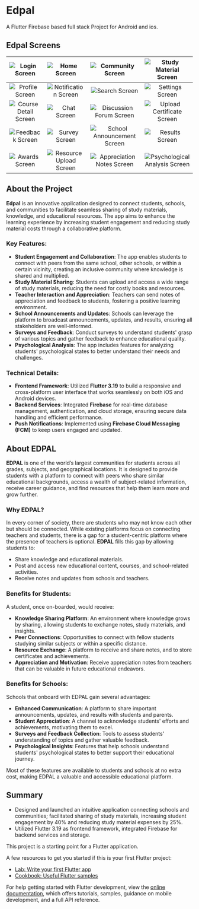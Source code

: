 # Edpal

A Flutter Firebase based full stack Project for Android and ios.

## Edpal Screens

| ![Login Screen](https://github.com/user-attachments/assets/f50bc316-0fc5-4a83-95b3-3d10b96377f0) | ![Home Screen](https://github.com/user-attachments/assets/49ba8e26-d3d8-4592-9869-2ed0ccc937f8) | ![Community Screen](https://github.com/user-attachments/assets/196de050-63d9-4213-b9ab-f7653f16d4d6) | ![Study Material Screen](https://github.com/user-attachments/assets/576b8ea0-5a57-4f0c-8648-95e5141f1a88) |
|:--:|:--:|:--:|:--:|
| ![Profile Screen](https://github.com/user-attachments/assets/5f5a120a-c9ce-4294-89b9-fd991b75af40) | ![Notification Screen](https://github.com/user-attachments/assets/c5d9091b-03f7-43ee-ad60-14c4f33d1a4f) | ![Search Screen](https://github.com/user-attachments/assets/e0871a8c-82fd-4e30-8c3b-323a75e32d24) | ![Settings Screen](https://github.com/user-attachments/assets/4d0902f6-94ba-463b-b366-9169b6a3a808) |
| ![Course Detail Screen](https://github.com/user-attachments/assets/0e7266f8-0130-4edf-90cc-b7a1b4775fe9) | ![Chat Screen](https://github.com/user-attachments/assets/c7407ed6-3fd0-4f08-8bb4-6049d485d2e6) | ![Discussion Forum Screen](https://github.com/user-attachments/assets/046b7451-aa6d-4fab-b8ee-a4a4c9efb2ee) | ![Upload Certificate Screen](https://github.com/user-attachments/assets/e011a46d-fd91-4fe0-aace-c199313e7688) |
| ![Feedback Screen](https://github.com/user-attachments/assets/82427c55-82d5-422e-841b-f7cabd9ca6f4) | ![Survey Screen](https://github.com/user-attachments/assets/83e2ee03-5fcc-478b-8949-0ca22ad7d763) | ![School Announcement Screen](https://github.com/user-attachments/assets/76a9a045-7901-4ffc-a088-2db55d87f1c8) | ![Results Screen](https://github.com/user-attachments/assets/5dc90a56-9f67-4403-b835-a4a19304048a) |
| ![Awards Screen](https://github.com/user-attachments/assets/9ce8dcfc-942a-4b7b-8c8c-8e07ae1bb350) | ![Resource Upload Screen](https://github.com/user-attachments/assets/d45ff2d3-f88d-407d-8853-acdc4c84f95b) | ![Appreciation Notes Screen](https://github.com/user-attachments/assets/38fd29d5-62da-4023-af60-df0f354894e6) | ![Psychological Analysis Screen](https://github.com/user-attachments/assets/10b532bd-2a0f-4c5b-b247-dd704ff563f0) |

## About the Project

**Edpal** is an innovative application designed to connect students, schools, and communities to facilitate seamless sharing of study materials, knowledge, and educational resources. The app aims to enhance the learning experience by increasing student engagement and reducing study material costs through a collaborative platform.

### Key Features:

- **Student Engagement and Collaboration**: The app enables students to connect with peers from the same school, other schools, or within a certain vicinity, creating an inclusive community where knowledge is shared and multiplied.
- **Study Material Sharing**: Students can upload and access a wide range of study materials, reducing the need for costly books and resources.
- **Teacher Interaction and Appreciation**: Teachers can send notes of appreciation and feedback to students, fostering a positive learning environment.
- **School Announcements and Updates**: Schools can leverage the platform to broadcast announcements, updates, and results, ensuring all stakeholders are well-informed.
- **Surveys and Feedback**: Conduct surveys to understand students' grasp of various topics and gather feedback to enhance educational quality.
- **Psychological Analysis**: The app includes features for analyzing students' psychological states to better understand their needs and challenges.

### Technical Details:

- **Frontend Framework**: Utilized **Flutter 3.19** to build a responsive and cross-platform user interface that works seamlessly on both iOS and Android devices.
- **Backend Services**: Integrated **Firebase** for real-time database management, authentication, and cloud storage, ensuring secure data handling and efficient performance.
- **Push Notifications**: Implemented using **Firebase Cloud Messaging (FCM)** to keep users engaged and updated.

## About EDPAL

**EDPAL** is one of the world’s largest communities for students across all grades, subjects, and geographical locations. It is designed to provide students with a platform to connect with peers who share similar educational backgrounds, access a wealth of subject-related information, receive career guidance, and find resources that help them learn more and grow further.

### Why EDPAL?

In every corner of society, there are students who may not know each other but should be connected. While existing platforms focus on connecting teachers and students, there is a gap for a student-centric platform where the presence of teachers is optional. **EDPAL** fills this gap by allowing students to:

- Share knowledge and educational materials.
- Post and access new educational content, courses, and school-related activities.
- Receive notes and updates from schools and teachers.

### Benefits for Students:

A student, once on-boarded, would receive:

- **Knowledge Sharing Platform**: An environment where knowledge grows by sharing, allowing students to exchange notes, study materials, and insights.
- **Peer Connections**: Opportunities to connect with fellow students studying similar subjects or within a specific distance.
- **Resource Exchange**: A platform to receive and share notes, and to store certificates and achievements.
- **Appreciation and Motivation**: Receive appreciation notes from teachers that can be valuable in future educational endeavors.

### Benefits for Schools:

Schools that onboard with EDPAL gain several advantages:

- **Enhanced Communication**: A platform to share important announcements, updates, and results with students and parents.
- **Student Appreciation**: A channel to acknowledge students' efforts and achievements, motivating them to excel.
- **Surveys and Feedback Collection**: Tools to assess students' understanding of topics and gather valuable feedback.
- **Psychological Insights**: Features that help schools understand students' psychological states to better support their educational journey.

Most of these features are available to students and schools at no extra cost, making EDPAL a valuable and accessible educational platform.



## Summary

- Designed and launched an intuitive application connecting schools and communities; facilitated sharing of study materials, increasing student engagement by 40% and reducing study material expenses by 25%.
- Utilized Flutter 3.19 as frontend framework, integrated Firebase for backend services and storage.

This project is a starting point for a Flutter application.

A few resources to get you started if this is your first Flutter project:

- [Lab: Write your first Flutter app](https://docs.flutter.dev/get-started/codelab)
- [Cookbook: Useful Flutter samples](https://docs.flutter.dev/cookbook)

For help getting started with Flutter development, view the [online documentation](https://docs.flutter.dev/), which offers tutorials, samples, guidance on mobile development, and a full API reference.
